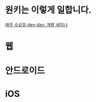 # 원키는 이렇게 일합니다.
[매주 수요일 dev-day: 개발 세미나](https://drive.google.com/drive/folders/1lMozkkOk4FEJUxiX1Y_EqJOP8YBoS-0p?usp=sharing)

# 웹

# 안드로이드

# iOS

